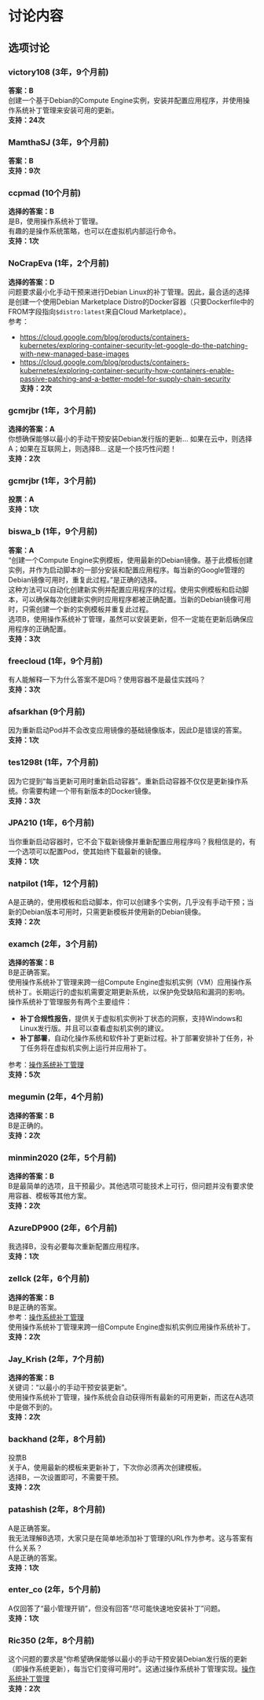 # 讨论内容

## 选项讨论

### victory108 (3年，9个月前)
**答案：B**  
创建一个基于Debian的Compute Engine实例，安装并配置应用程序，并使用操作系统补丁管理来安装可用的更新。  
**支持：24次**

### MamthaSJ (3年，9个月前)
**答案：B**  
**支持：9次**

### ccpmad (10个月前)
**选择的答案：B**  
是B，使用操作系统补丁管理。  
有趣的是操作系统策略，也可以在虚拟机内部运行命令。  
**支持：1次**

### NoCrapEva (1年，2个月前)
**选择的答案：D**  
问题要求最小化手动干预来进行Debian Linux的补丁管理。因此，最合适的选择是创建一个使用Debian Marketplace Distro的Docker容器（只要Dockerfile中的FROM字段指向`$distro:latest`来自Cloud Marketplace）。  
参考：
- https://cloud.google.com/blog/products/containers-kubernetes/exploring-container-security-let-google-do-the-patching-with-new-managed-base-images
- https://cloud.google.com/blog/products/containers-kubernetes/exploring-container-security-how-containers-enable-passive-patching-and-a-better-model-for-supply-chain-security  
**支持：2次**

### gcmrjbr (1年，3个月前)
**选择的答案：A**  
你想确保能够以最小的手动干预安装Debian发行版的更新... 如果在云中，则选择A；如果在互联网上，则选择B... 这是一个技巧性问题！  
**支持：2次**

### gcmrjbr (1年，3个月前)
**投票：A**  
**支持：1次**

### biswa_b (1年，9个月前)
**答案：A**  
“创建一个Compute Engine实例模板，使用最新的Debian镜像。基于此模板创建实例，并作为启动脚本的一部分安装和配置应用程序。每当新的Google管理的Debian镜像可用时，重复此过程。”是正确的选择。  
这种方法可以自动化创建新实例并配置应用程序的过程。使用实例模板和启动脚本，可以确保每次创建新实例时应用程序都被正确配置。当新的Debian镜像可用时，只需创建一个新的实例模板并重复此过程。  
选项B，使用操作系统补丁管理，虽然可以安装更新，但不一定能在更新后确保应用程序的正确配置。  
**支持：3次**

### freecloud (1年，9个月前)
有人能解释一下为什么答案不是D吗？使用容器不是最佳实践吗？  
**支持：3次**

### afsarkhan (9个月前)
因为重新启动Pod并不会改变应用镜像的基础镜像版本，因此D是错误的答案。  
**支持：1次**

### tes1298t (1年，7个月前)
因为它提到“每当更新可用时重新启动容器”。重新启动容器不仅仅是更新操作系统。你需要构建一个带有新版本的Docker镜像。  
**支持：3次**

### JPA210 (1年，6个月前)
当你重新启动容器时，它不会下载新镜像并重新配置应用程序吗？我相信是的，有一个选项可以配置Pod，使其始终下载最新的镜像。  
**支持：1次**

### natpilot (1年，12个月前)
A是正确的，使用模板和启动脚本，你可以创建多个实例，几乎没有手动干预；当新的Debian版本可用时，只需更新模板并使用新的Debian镜像。  
**支持：2次**

### examch (2年，3个月前)
**选择的答案：B**  
B是正确答案。  
使用操作系统补丁管理来跨一组Compute Engine虚拟机实例（VM）应用操作系统补丁。长期运行的虚拟机需要定期更新系统，以保护免受缺陷和漏洞的影响。  
操作系统补丁管理服务有两个主要组件：  
- **补丁合规性报告**，提供关于虚拟机实例补丁状态的洞察，支持Windows和Linux发行版。并且可以查看虚拟机实例的建议。  
- **补丁部署**，自动化操作系统和软件补丁更新过程。补丁部署安排补丁任务，补丁任务将在虚拟机实例上运行并应用补丁。  

参考：[操作系统补丁管理](https://cloud.google.com/compute/docs/os-patch-management)  
**支持：5次**

### megumin (2年，4个月前)
**选择的答案：B**  
B是正确的。  
**支持：2次**

### minmin2020 (2年，5个月前)
**选择的答案：B**  
B是最简单的选项，且干预最少。其他选项可能技术上可行，但问题并没有要求使用容器、模板等其他方案。  
**支持：2次**

### AzureDP900 (2年，6个月前)
我选择B，没有必要每次重新配置应用程序。  
**支持：1次**

### zellck (2年，6个月前)
**选择的答案：B**  
B是正确的答案。  
参考：[操作系统补丁管理](https://cloud.google.com/compute/docs/os-patch-management)  
使用操作系统补丁管理来跨一组Compute Engine虚拟机实例应用操作系统补丁。  
**支持：2次**

### Jay_Krish (2年，7个月前)
**选择的答案：B**  
关键词：“以最小的手动干预安装更新”。  
使用操作系统补丁管理，操作系统会自动获得所有最新的可用更新，而这在A选项中是做不到的。  
**支持：2次**

### backhand (2年，8个月前)
投票B  
关于A，使用最新的模板来更新补丁，下次你必须再次创建模板。  
选择B，一次设置即可，不需要干预。  
**支持：2次**

### patashish (2年，8个月前)
A是正确答案。  
我无法理解B选项，大家只是在简单地添加补丁管理的URL作为参考。这与答案有什么关系？  
A是正确的答案。  
**支持：1次**

### enter_co (2年，5个月前)
A仅回答了“最小管理开销”，但没有回答“尽可能快速地安装补丁”问题。  
**支持：1次**

### Ric350 (2年，8个月前)
这个问题的要求是“你希望确保能够以最小的手动干预安装Debian发行版的更新（即操作系统更新），每当它们变得可用时”。这通过操作系统补丁管理实现。[操作系统补丁管理](https://cloud.google.com/compute/docs/os-patch-management)  
**支持：2次**
